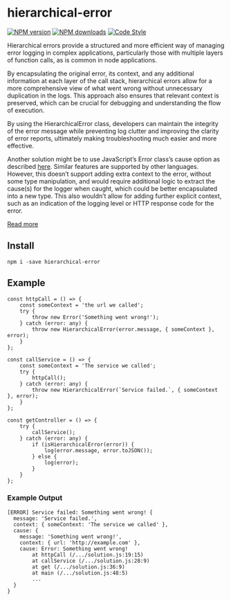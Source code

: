 # hierarchical-error

[![NPM version](https://img.shields.io/npm/v/hierarchical-error.svg?style=flat-square)](https://www.npmjs.com/package/hierarchical-error)
[![NPM downloads](https://img.shields.io/npm/dm/hierarchical-error.svg?style=flat-square)](https://www.npmjs.com/package/hierarchical-error)
[![Code Style](https://img.shields.io/badge/code%20style-prettier-brightgreen.svg)](https://github.com/prettier/prettier)

Hierarchical errors provide a structured and more efficient way of managing error logging in complex applications, particularly those with multiple layers of function calls, as is common in node applications.

By encapsulating the original error, its context, and any additional information at each layer of the call stack, hierarchical errors allow for a more comprehensive view of what went wrong without unnecessary duplication in the logs. This approach also ensures that relevant context is preserved, which can be crucial for debugging and understanding the flow of execution.

By using the HierarchicalError class, developers can maintain the integrity of the error message while preventing log clutter and improving the clarity of error reports, ultimately making troubleshooting much easier and more effective.

Another solution might be to use JavaScript’s Error class’s cause option as described [here](https://developer.mozilla.org/en-US/docs/Web/JavaScript/Reference/Global_Objects/Error#differentiate_between_similar_errors). Similar features are supported by other languages. However, this doesn’t support adding extra context to the error, without some type manipulation, and would require additional logic to extract the cause(s) for the logger when caught, which could be better encapsulated into a new type. This also wouldn’t allow for adding further explicit context, such as an indication of the logging level or HTTP response code for the error.

[Read more](https://paulgrenyer.blogspot.com/2025/01/hierarchical-error-reducing-log.html)

## Install

```
npm i -save hierarchical-error
```

## Example

```
const httpCall = () => {
    const someContext = 'the url we called';
    try {
        throw new Error('Something went wrong!');
    } catch (error: any) {
        throw new HierarchicalError(error.message, { someContext }, error);
    }
};

const callService = () => {
    const someContext = 'The service we called';
    try {
        httpCall();
    } catch (error: any) {
        throw new HierarchicalError(`Service failed.`, { someContext }, error);
    }
};

const getController = () => {
    try {
        callService();
    } catch (error: any) {
        if (isHierarchicalError(error)) {
            log(error.message, error.toJSON());
        } else {
            log(error);
        }
    }
};

```
### Example Output
```
[ERROR] Service failed: Something went wrong! {
  message: 'Service failed.',
  context: { someContext: 'The service we called' },
  cause: {
    message: 'Something went wrong!',
    context: { url: 'http://example.com' },
    cause: Error: Something went wrong!
        at httpCall (/.../solution.js:19:15)
        at callService (/.../solution.js:28:9)
        at get (/.../solution.js:36:9)
        at main (/.../solution.js:48:5)
        ...
  }
}
```
